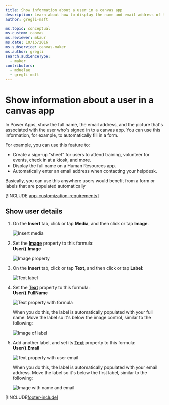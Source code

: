 ```yaml
---
title: Show information about a user in a canvas app
description: Learn about how to display the name and email address of the signed-in user in a canvas app.
author: gregli-msft

ms.topic: conceptual
ms.custom: canvas
ms.reviewer: mkaur
ms.date: 10/16/2016
ms.subservice: canvas-maker
ms.author: gregli
search.audienceType: 
  - maker
contributors:
  - mduelae
  - gregli-msft
---
```

# Show information about a user in a canvas app

In Power Apps, show the full name, the email address, and the picture that's associated with the user who's signed in to a canvas app. You can use this information, for example, to automatically fill in a form.

For example, you can use this feature to:

* Create a sign-up "sheet" for users to attend training, volunteer for events, check in at a kiosk, and more.
* Display the full name on a Human Resources app.
* Automatically enter an email address when contacting your helpdesk.

Basically, you can use this anywhere users would benefit from a form or labels that are populated automatically

[!INCLUDE [app-customization-requirements](../../includes/app-customization-requirements.md)]

## Show user details

1. On the **Insert** tab, click or tap **Media**, and then click or tap **Image**.
   
   ![Insert media][2]
2. Set the **[Image](controls/properties-visual.md)** property to this formula:
   <br>**User().Image**
   
    ![Image property][3]
3. On the **Insert** tab, click or tap **Text**, and then click or tap **Label**:  
   
    ![Text label][4]
4. Set the **[Text](controls/properties-core.md)** property to this formula:
   <br>**User().FullName**
   
   ![Text property with formula][6]
   
   When you do this, the label is automatically populated with your full name. Move the label so it's below the image control, similar to the following:
   
   ![Image of label][5]
5. Add another label, and set its **[Text](controls/properties-core.md)** property to this formula:
   <br>**User().Email**  
   
    ![Text property with user email][8]
   
    When you do this, the label is automatically populated with your email address. Move the label so it's below the first label, similar to the following:  
   
    ![Image with name and email][7]

[2]: ./media/show-current-user/add-image.png
[3]: ./media/show-current-user/imageproperty.png
[4]: ./media/show-current-user/insertlabel.png
[5]: ./media/show-current-user/label.png
[6]: ./media/show-current-user/textproperty.png
[7]: ./media/show-current-user/secondlabel.png
[8]: ./media/show-current-user/email.png
[9]: ./media/show-current-user/preview.png


[!INCLUDE[footer-include](../../includes/footer-banner.md)]

